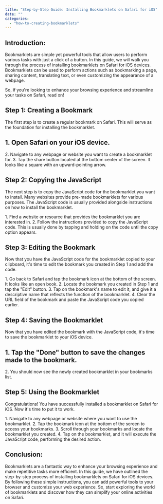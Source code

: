 ```yaml
---
title: "Step-by-Step Guide: Installing Bookmarklets on Safari for iOS"
date: ""
categories: 
  - "how-to-creating-bookmarklets"
---
```


## Introduction:

Bookmarklets are simple yet powerful tools that allow users to perform various tasks with just a click of a button. In this guide, we will walk you through the process of installing bookmarklets on Safari for iOS devices. Bookmarklets can be used to perform actions such as bookmarking a page, sharing content, translating text, or even customizing the appearance of a webpage.

So, if you're looking to enhance your browsing experience and streamline your tasks on Safari, read on!

## Step 1: Creating a Bookmark

The first step is to create a regular bookmark on Safari. This will serve as the foundation for installing the bookmarklet.

## 1\. Open Safari on your iOS device.

2\. Navigate to any webpage or website you want to create a bookmarklet for. 3. Tap the share button located at the bottom center of the screen. It looks like a square with an upward-pointing arrow.

## Step 2: Copying the JavaScript

The next step is to copy the JavaScript code for the bookmarklet you want to install. Many websites provide pre-made bookmarklets for various purposes. The JavaScript code is usually provided alongside instructions on how to install the bookmarklet.

1\. Find a website or resource that provides the bookmarklet you are interested in. 2. Follow the instructions provided to copy the JavaScript code. This is usually done by tapping and holding on the code until the copy option appears.

## Step 3: Editing the Bookmark

Now that you have the JavaScript code for the bookmarklet copied to your clipboard, it's time to edit the bookmark you created in Step 1 and add the code.

1\. Go back to Safari and tap the bookmark icon at the bottom of the screen. It looks like an open book. 2. Locate the bookmark you created in Step 1 and tap the "Edit" button. 3. Tap on the bookmark's name to edit it, and give it a descriptive name that reflects the function of the bookmarklet. 4. Clear the URL field of the bookmark and paste the JavaScript code you copied earlier.

## Step 4: Saving the Bookmarklet

Now that you have edited the bookmark with the JavaScript code, it's time to save the bookmarklet to your iOS device.

## 1\. Tap the "Done" button to save the changes made to the bookmark.

2\. You should now see the newly created bookmarklet in your bookmarks list.

## Step 5: Using the Bookmarklet

Congratulations! You have successfully installed a bookmarklet on Safari for iOS. Now it's time to put it to work.

1\. Navigate to any webpage or website where you want to use the bookmarklet. 2. Tap the bookmark icon at the bottom of the screen to access your bookmarks. 3. Scroll through your bookmarks and locate the bookmarklet you created. 4. Tap on the bookmarklet, and it will execute the JavaScript code, performing the desired action.

## Conclusion:

Bookmarklets are a fantastic way to enhance your browsing experience and make repetitive tasks more efficient. In this guide, we have outlined the step-by-step process of installing bookmarklets on Safari for iOS devices. By following these simple instructions, you can add powerful tools to your browser and customize your web experience. So, start exploring the world of bookmarklets and discover how they can simplify your online activities on Safari.
